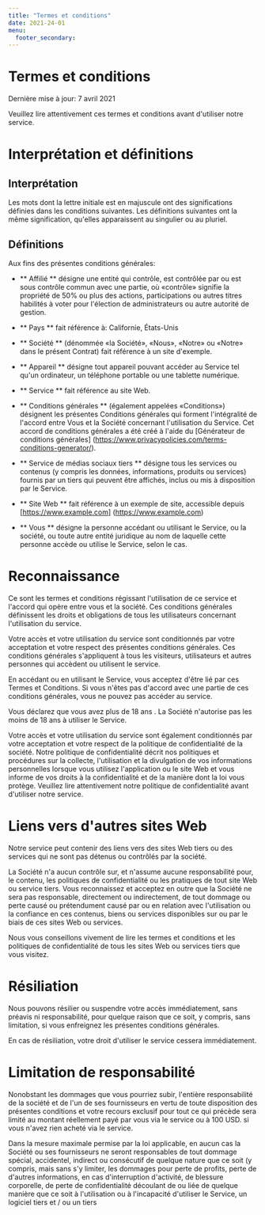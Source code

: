 ```yaml
---
title: "Termes et conditions"
date: 2021-24-01
menu:
  footer_secondary:
---
```


# Termes et conditions

Dernière mise à jour: 7 avril 2021

Veuillez lire attentivement ces termes et conditions avant d'utiliser notre service.

# Interprétation et définitions

## Interprétation

Les mots dont la lettre initiale est en majuscule ont des significations définies dans les conditions suivantes. Les définitions suivantes ont la même signification, qu'elles apparaissent au singulier ou au pluriel.

## Définitions

Aux fins des présentes conditions générales:

* ** Affilié ** désigne une entité qui contrôle, est contrôlée par ou est sous contrôle commun avec une partie, où «contrôle» signifie la propriété de 50% ou plus des actions, participations ou autres titres habilités à voter pour l'élection de administrateurs ou autre autorité de gestion.

* ** Pays ** fait référence à: Californie, États-Unis

* ** Société ** (dénommée «la Société», «Nous», «Notre» ou «Notre» dans le présent Contrat) fait référence à un site d'exemple.

* ** Appareil ** désigne tout appareil pouvant accéder au Service tel qu'un ordinateur, un téléphone portable ou une tablette numérique.

* ** Service ** fait référence au site Web.

* ** Conditions générales ** (également appelées «Conditions») désignent les présentes Conditions générales qui forment l'intégralité de l'accord entre Vous et la Société concernant l'utilisation du Service. Cet accord de conditions générales a été créé à l'aide du [Générateur de conditions générales] (https://www.privacypolicies.com/terms-conditions-generator/).

* ** Service de médias sociaux tiers ** désigne tous les services ou contenus (y compris les données, informations, produits ou services) fournis par un tiers qui peuvent être affichés, inclus ou mis à disposition par le Service.

* ** Site Web ** fait référence à un exemple de site, accessible depuis [https://www.example.com] (https://www.example.com)

* ** Vous ** désigne la personne accédant ou utilisant le Service, ou la société, ou toute autre entité juridique au nom de laquelle cette personne accède ou utilise le Service, selon le cas.

# Reconnaissance

Ce sont les termes et conditions régissant l'utilisation de ce service et l'accord qui opère entre vous et la société. Ces conditions générales définissent les droits et obligations de tous les utilisateurs concernant l'utilisation du service.

Votre accès et votre utilisation du service sont conditionnés par votre acceptation et votre respect des présentes conditions générales. Ces conditions générales s'appliquent à tous les visiteurs, utilisateurs et autres personnes qui accèdent ou utilisent le service.

En accédant ou en utilisant le Service, vous acceptez d'être lié par ces Termes et Conditions. Si vous n'êtes pas d'accord avec une partie de ces conditions générales, vous ne pouvez pas accéder au service.

Vous déclarez que vous avez plus de 18 ans \. La Société n'autorise pas les moins de 18 ans à utiliser le Service.

Votre accès et votre utilisation du service sont également conditionnés par votre acceptation et votre respect de la politique de confidentialité de la société. Notre politique de confidentialité décrit nos politiques et procédures sur la collecte, l'utilisation et la divulgation de vos informations personnelles lorsque vous utilisez l'application ou le site Web et vous informe de vos droits à la confidentialité et de la manière dont la loi vous protège. Veuillez lire attentivement notre politique de confidentialité avant d'utiliser notre service.

# Liens vers d'autres sites Web

Notre service peut contenir des liens vers des sites Web tiers ou des services qui ne sont pas détenus ou contrôlés par la société.

La Société n'a aucun contrôle sur, et n'assume aucune responsabilité pour, le contenu, les politiques de confidentialité ou les pratiques de tout site Web ou service tiers. Vous reconnaissez et acceptez en outre que la Société ne sera pas responsable, directement ou indirectement, de tout dommage ou perte causé ou prétendument causé par ou en relation avec l'utilisation ou la confiance en ces contenus, biens ou services disponibles sur ou par le biais de ces sites Web ou services.

Nous vous conseillons vivement de lire les termes et conditions et les politiques de confidentialité de tous les sites Web ou services tiers que vous visitez.

# Résiliation

Nous pouvons résilier ou suspendre votre accès immédiatement, sans préavis ni responsabilité, pour quelque raison que ce soit, y compris, sans limitation, si vous enfreignez les présentes conditions générales.

En cas de résiliation, votre droit d'utiliser le service cessera immédiatement.

# Limitation de responsabilité

Nonobstant les dommages que vous pourriez subir, l'entière responsabilité de la société et de l'un de ses fournisseurs en vertu de toute disposition des présentes conditions et votre recours exclusif pour tout ce qui précède sera limité au montant réellement payé par vous via le service ou à 100 USD. si vous n'avez rien acheté via le service.

Dans la mesure maximale permise par la loi applicable, en aucun cas la Société ou ses fournisseurs ne seront responsables de tout dommage spécial, accidentel, indirect ou consécutif de quelque nature que ce soit (y compris, mais sans s'y limiter, les dommages pour perte de profits, perte de d'autres informations, en cas d'interruption d'activité, de blessure corporelle, de perte de confidentialité découlant de ou liée de quelque manière que ce soit à l'utilisation ou à l'incapacité d'utiliser le Service, un logiciel tiers et / ou un tiers